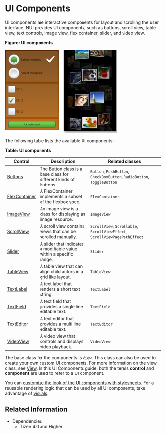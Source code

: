 # UI Components

UI components are interactive components for layout and scrolling the user interface. NUI provides UI components, such as buttons, scroll view, table view, text controls, image view, flex container, slider, and video view.

**Figure: UI components**

![UI components](./media/ui_controls.png)


The following table lists the available UI components:

**Table: UI components**

| Control                              | Description                              | Related classes                          |
| ------------------------------------ | ---------------------------------------- | ---------------------------------------- |
| [Buttons](./button.md)               | The Button class is a base class for different kinds of buttons. | `Button`, `PushButton`, `CheckBoxButton`, `RadioButton`, `ToggleButton` |
| [FlexContainer](./flexcontainer.md)  | A FlexContainer implements a subset of the flexbox spec. | `FlexContainer`              |
| [ImageView](./imageview.md)          | An image view is a class for displaying an image resource.   | `ImageView`                   |
| [ScrollView](./scrollview.md)        | A scroll view contains views that can be scrolled manually. | `ScrollView`, `Scrollable`, `ScrollViewEffect`, `ScrollViewPagePathEffect` |
| [Slider](./slider.md)                | A slider that indicates a modifiable value within a specific range. | `Slider`                   |
| [TableView](./tableview.md)          | A table view that can align child actors in a grid like layout. | `TableView`             |
| [TextLabel](./textlabel.md)          | A text label that renders a short text string. | `TextLabel`                |
| [TextField](./textfield.md)          | A text field that provides a single line editable text. | `TextField`                 |
| [TextEditor](./texteditor.md)        | A text editor that provides a multi line editable text. | `TextEditor`                |
| [VideoView](./videoview.md)          | A video view that controls and displays video playback. | `VideoView`                 |

The base class for the components is `View`. This class can also be used to create your own custom UI components. For more information on the view class, see [View](./view.md). In this UI Components guide, both the terms **control** and **component** are used to refer to a UI component.

You can [customize the look of the UI components with stylesheets](./styling-controls-with-JSON.md). For a reusable rendering logic that can be used by all UI components, take advantage of [visuals](./visuals.md).


## Related Information
- Dependencies
  -   Tizen 4.0 and Higher